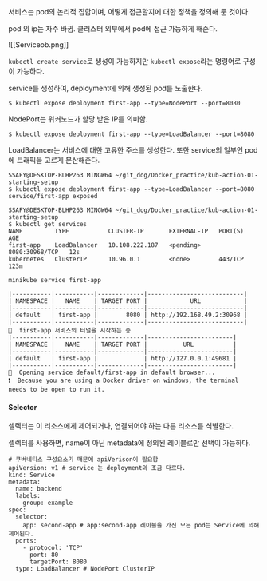 
서비스는 pod의 논리적 집합이며, 어떻게 접근할지에 대한 정책을 정의해 둔 것이다.


pod 의 ip는 자주 바뀜. 클러스터 외부에서 pod에 접근 가능하게 해준다. 


![[Serviceob.png]]

`kubectl create service`로 생성이 가능하지만 `kubectl expose`라는 명령어로 구성이 가능하다.

service를 생성하여, deployment에 의해 생성된 pod를 노출한다.

`$ kubectl expose deployment first-app --type=NodePort --port=8080`

NodePort는 워커노드가 할당 받은 IP를 의미함.

`$ kubectl expose deployment first-app --type=LoadBalancer --port=8080`

LoadBalancer는 서비스에 대한 고유한 주소를 생성한다.  또한 service의 일부인 pod에 트래픽을 고르게 분산해준다. 

```
SSAFY@DESKTOP-BLHP263 MINGW64 ~/git_dog/Docker_practice/kub-action-01-starting-setup
$ kubectl expose deployment first-app --type=LoadBalancer --port=8080
service/first-app exposed

SSAFY@DESKTOP-BLHP263 MINGW64 ~/git_dog/Docker_practice/kub-action-01-starting-setup
$ kubectl get services
NAME         TYPE           CLUSTER-IP       EXTERNAL-IP   PORT(S)          AGE
first-app    LoadBalancer   10.108.222.187   <pending>     8080:30968/TCP   12s
kubernetes   ClusterIP      10.96.0.1        <none>        443/TCP          123m
```

```
minikube service first-app

|-----------|-----------|-------------|---------------------------|
| NAMESPACE |   NAME    | TARGET PORT |            URL            |
|-----------|-----------|-------------|---------------------------|
| default   | first-app |        8080 | http://192.168.49.2:30968 |
|-----------|-----------|-------------|---------------------------|
🏃  first-app 서비스의 터널을 시작하는 중
|-----------|-----------|-------------|------------------------|
| NAMESPACE |   NAME    | TARGET PORT |          URL           |
|-----------|-----------|-------------|------------------------|
| default   | first-app |             | http://127.0.0.1:49681 |
|-----------|-----------|-------------|------------------------|
🎉  Opening service default/first-app in default browser...
❗  Because you are using a Docker driver on windows, the terminal needs to be open to run it.
```



#### Selector
셀렉터는 이 리소스에게 제어되거나, 연결되어야 하는 다른 리소스를 식별한다. 

셀렉터를 사용하면, name이 아닌 metadata에 정의된 레이블로만 선택이 가능하다.


```
# 쿠버네티스 구성요소기 때문에 apiVerison이 필요함
apiVersion: v1 # service 는 deployment와 조금 다르다.
kind: Service
metadata:
  name: backend
  labels:
    group: example
spec:
  selector:
    app: second-app # app:second-app 레이블을 가진 모든 pod는 Service에 의해 제어된다.
  ports:
    - protocol: 'TCP'
      port: 80
      targetPort: 8080
  type: LoadBalancer # NodePort ClusterIP
```